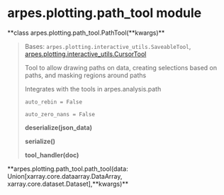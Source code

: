 arpes.plotting.path\_tool module
================================

**class arpes.plotting.path\_tool.PathTool(**kwargs)\*\*

> Bases: `arpes.plotting.interactive_utils.SaveableTool`,
> [arpes.plotting.interactive\_utils.CursorTool](arpes.plotting.interactive_utils#arpes.plotting.interactive_utils.CursorTool)
>
> Tool to allow drawing paths on data, creating selections based on
> paths, and masking regions around paths
>
> Integrates with the tools in arpes.analysis.path
>
> `auto_rebin = False`
>
> `auto_zero_nans = False`
>
> **deserialize(json\_data)**
>
> **serialize()**
>
> **tool\_handler(doc)**

**arpes.plotting.path\_tool.path\_tool(data:
Union\[xarray.core.dataarray.DataArray,
xarray.core.dataset.Dataset\],**kwargs)\*\*
